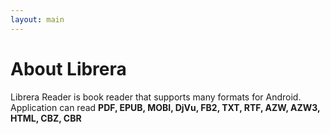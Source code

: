 ```yaml
---
layout: main
---
```

# About Librera
Librera Reader is book reader that supports many formats for Android.
Application can read **PDF, EPUB, MOBI, DjVu, FB2, TXT, RTF, AZW, AZW3, HTML, CBZ, CBR**